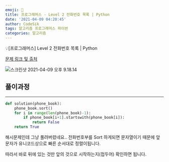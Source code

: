 ```yaml
---
emoji: 🧢
title: 프로그래머스 - Level 2 전화번호 목록 | Python
date: '2021-04-09 04:20:45'
author: CodeSik
tags: 알고리즘 프로그래머스 파이썬
categories: 알고리즘
---
```


<p class="callout"> 💡[프로그래머스] Level 2 전화번호 목록 | Python</p>


[문제 링크 및 출처](https://programmers.co.kr/learn/courses/30/lessons/42576)

![스크린샷 2021-04-09 오후 9.18.14](https://i.imgur.com/gO0Teg4.png)

## 풀이과정
---

```python
def solution(phone_book):
    phone_book.sort()
    for i in range(len(phone_book)-1):
        if phone_book[i+1].startswith(phone_book[i]):
            return False  
    return True
```

해시문제인데 그냥 풀려버렸네요..
전화번호부를 Sort 하게되면 문자열이기 때문에 앞 문자가 유니코드상으로 빠른 순서대로 정렬이됩니다.

따라서 바로 뒤에 있는 것만 앞의 것으로 시작하는지(접두어) 확인하면 됩니다.

```toc
```
